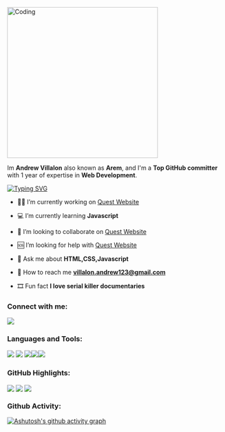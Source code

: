 <img align="center" alt="Coding" width="350" src="https://media.giphy.com/media/jsN192JGdyWvS1gqTb/giphy.gif">

<p align="left">Im <b>Andrew Villalon</b> also known as <b>Arem</b>, and I'm a <b>Top GitHub committer</b> with 1 year of expertise in <b>Web Development</b>.</p>

[![Typing SVG](https://readme-typing-svg.herokuapp.com?font=Fira+Code&size=22&duration=3000&pause=1000&color=9D00FF&width=435&lines=I'm+Andrew+Villalon%2C+18+years+old;Front-end+Web+Developer)](https://git.io/typing-svg)

- 👨‍💻 I’m currently working on [Quest Website](https://questwebsite.netlify.app/)

- 💻 I’m currently learning **Javascript**

- 🤝 I’m looking to collaborate on [Quest Website](https://questwebsite.netlify.app/)

- 🆘 I’m looking for help with [Quest Website](https://questwebsite.netlify.app/)

- 💬 Ask me about **HTML,CSS,Javascript**

- 📩 How to reach me **villalon.andrew123@gmail.com**

- 🎞️ Fun fact **I love serial killer documentaries**

<h3 align="left">Connect with me:</h3>
<p align="left">
<a href="mailto: villalon.andrew123@gmail.com">
<img src="https://img.shields.io/badge/-villalon.andrew123%40gmail.com-9D00FF?&style=for-the-badge&logo=Microsoft-outlook&logoColor=white" ></a> 
</p>

<h3 align="left">Languages and Tools:</h3>
<p align="left"> <img src="https://img.shields.io/badge/html5-%23E34F26.svg?style=for-the-badge&logo=html5&logoColor=white">   <img src="https://img.shields.io/badge/css3%20-%2314354C.svg?&style=for-the-badge&logo=css3&logoColor=white"> <img src="https://img.shields.io/badge/javascript%20-%23323330.svg?&style=for-the-badge&logo=javascript&logoColor=%23F7DF1E"><img src="http://img.shields.io/badge/-VS%20Code-000000?style=for-the-badge&logo=Visual-studio-code&logoColor=blue"><img src="https://img.shields.io/badge/Canva-%2300C4CC.svg?style=for-the-badge&logo=Canva&logoColor=white">   </p>

### GitHub Highlights: 
<img align="center" src="https://github-readme-stats.vercel.app/api?username=meraeugene&show_icons=true&theme=midnight-purple"/>

<img align="center" src="https://github-readme-streak-stats.herokuapp.com/?user=meraeugene&theme=midnight-purple&date_format=M%20j%5B%2C%20Y%5D" />

<img align="center" src="https://github-readme-stats.vercel.app/api/top-langs/?username=meraeugene&langs_count=8&layout=compact&theme=midnight-purple&hide=html,Tcl" />

### Github Activity: 
[![Ashutosh's github activity graph](https://activity-graph.herokuapp.com/graph?username=meraeugene&&bg_color=000000&color=9D00FF&line=9D00FF&point=FFFFFF)](https://github.com/meraeugene/github-readme-activity-graph)
